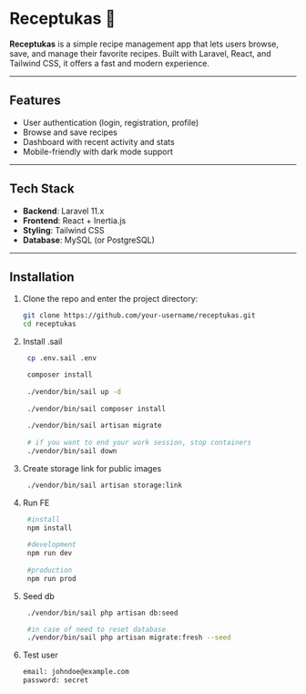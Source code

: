 # Receptukas 🍲

**Receptukas** is a simple recipe management app that lets users browse, save, and manage their favorite recipes. Built
with Laravel, React, and Tailwind CSS, it offers a fast and modern experience.

---

## Features

- User authentication (login, registration, profile)
- Browse and save recipes
- Dashboard with recent activity and stats
- Mobile-friendly with dark mode support

---

## Tech Stack

- **Backend**: Laravel 11.x
- **Frontend**: React + Inertia.js
- **Styling**: Tailwind CSS
- **Database**: MySQL (or PostgreSQL)

---

## Installation

1. Clone the repo and enter the project directory:
   ```bash
   git clone https://github.com/your-username/receptukas.git
   cd receptukas

2. Install .sail
   ```bash
    cp .env.sail .env

    composer install
    
    ./vendor/bin/sail up -d
    
    ./vendor/bin/sail composer install
    
    ./vendor/bin/sail artisan migrate
    
    # if you want to end your work session, stop containers
    ./vendor/bin/sail down

5. Create storage link for public images
   ```bash
    ./vendor/bin/sail artisan storage:link

4. Run FE
   ```bash
    #install
    npm install
    
    #development
    npm run dev
    
    #production
    npm run prod

5. Seed db
   ```bash
    ./vendor/bin/sail php artisan db:seed
   
    #in case of need to reset database
    ./vendor/bin/sail php artisan migrate:fresh --seed

6. Test user
    ```bash
    email: johndoe@example.com
    password: secret
